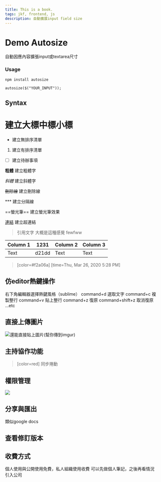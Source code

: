 ```yaml
---
title: This is a book.
tags: jkf, frontend, js
description: 自動擴展input field size
---
```

# Demo Autosize
自動因應內容擴張input或textarea尺寸


### Usage
```
npm install autosize
```

```
autosize($("YOUR_INPUT"));
```
## Syntax

# 建立大標中標小標
- 建立無排序清單
1. 建立有排序清單

- [ ] 建立待辦事項

**粗體**  建立粗體字

*斜體*  建立斜體字

~~刪除線~~  建立刪除線

*** 建立分隔線

==螢光筆== 建立螢光筆效果

[連結](http://www.google.com/) 建立超連結

> 引用文字
> 大概是這種感覺
> fewfww
> 


| Column 1 | 1231    | Column 2 | Column 3 |
| -------- | --- | -------- | -------- |
| Text     |  d21dd   | Text     | Text     |

> [color=#f2a06a]
> [time=Thu, Mar 26, 2020 5:28 PM]

##  仿editor熱鍵操作
右下角編輯器選擇熱鍵風格（sublime）
command+d 選取文字
command+c 複製整行
command+v 貼上整行
command+z 復原
command+shift+z 取消復原
...etc

## 直接上傳圖片 
![還能直接貼上圖片(幫你傳到imgur)](https://i.imgur.com/ujAnuGJ.png)

## 主持協作功能
> [color=red] 同步捲動

## 權限管理
![](https://i.imgur.com/ilPGWd1.png)

## 分享與匯出
類似google docs

## 查看修訂版本

## 收費方式
個人使用與公開使用免費，私人組織使用收費
可以先做個人筆記，之後再看情況引入公司





